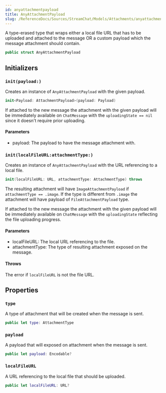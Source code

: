 ```yaml
---
id: anyattachmentpayload 
title: AnyAttachmentPayload
slug: /ReferenceDocs/Sources/StreamChat/Models/Attachments/anyattachmentpayload
---
```


A type-erased type that wraps either a local file URL that has to be uploaded
and attached to the message OR a custom payload which the message attachment
should contain.

``` swift
public struct AnyAttachmentPayload 
```

## Initializers

### `init(payload:)`

Creates an instance of `AnyAttachmentPayload` with the given payload.

``` swift
init<Payload: AttachmentPayload>(payload: Payload) 
```

If attached to the new message the attachment with the given payload will be immediately
available on `ChatMessage` with the `uploadingState == nil` since it doesn't require prior
uploading.

#### Parameters

  - payload: The payload to have the message attachment with.

### `init(localFileURL:attachmentType:)`

Creates an instance of `AnyAttachmentPayload` with the URL referencing to a local file.

``` swift
init(localFileURL: URL, attachmentType: AttachmentType) throws 
```

The resulting attachment will have `ImageAttachmentPayload` if `attachmentType == .image`.
If the type is different from `.image` the attachment will have payload of `FileAttachmentPayload`
type.

If attached to the new message the attachment with the given payload will be immediately
available on `ChatMessage` with the `uploadingState` reflecting the file uploading progress.

> 

#### Parameters

  - localFileURL: The local URL referencing to the file.
  - attachmentType: The type of resulting attachment exposed on the message.

#### Throws

The error if `localFileURL` is not the file URL.

## Properties

### `type`

A type of attachment that will be created when the message is sent.

``` swift
public let type: AttachmentType
```

### `payload`

A payload that will exposed on attachment when the message is sent.

``` swift
public let payload: Encodable?
```

### `localFileURL`

A URL referencing to the local file that should be uploaded.

``` swift
public let localFileURL: URL?
```
